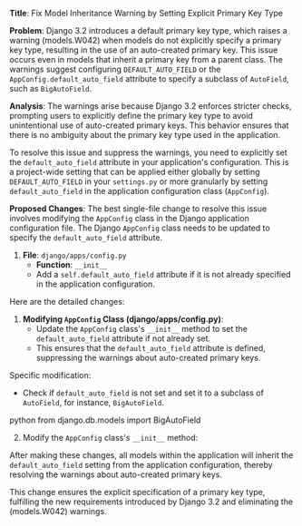 **Title**: Fix Model Inheritance Warning by Setting Explicit Primary Key Type

**Problem**:
Django 3.2 introduces a default primary key type, which raises a warning (models.W042) when models do not explicitly specify a primary key type, resulting in the use of an auto-created primary key. This issue occurs even in models that inherit a primary key from a parent class. The warnings suggest configuring `DEFAULT_AUTO_FIELD` or the `AppConfig.default_auto_field` attribute to specify a subclass of `AutoField`, such as `BigAutoField`.

**Analysis**:
The warnings arise because Django 3.2 enforces stricter checks, prompting users to explicitly define the primary key type to avoid unintentional use of auto-created primary keys. This behavior ensures that there is no ambiguity about the primary key type used in the application.

To resolve this issue and suppress the warnings, you need to explicitly set the `default_auto_field` attribute in your application's configuration. This is a project-wide setting that can be applied either globally by setting `DEFAULT_AUTO_FIELD` in your `settings.py` or more granularly by setting `default_auto_field` in the application configuration class (`AppConfig`).

**Proposed Changes**:
The best single-file change to resolve this issue involves modifying the `AppConfig` class in the Django application configuration file. The Django `AppConfig` class needs to be updated to specify the `default_auto_field` attribute.

1. **File**: `django/apps/config.py`
   - **Function**: `__init__`
   - Add a `self.default_auto_field` attribute if it is not already specified in the application configuration.

Here are the detailed changes:

1. **Modifying `AppConfig` Class (django/apps/config.py)**:
   - Update the `AppConfig` class's `__init__` method to set the `default_auto_field` attribute if not already set.
   - This ensures that the `default_auto_field` attribute is defined, suppressing the warnings about auto-created primary keys.

Specific modification:
- Check if `default_auto_field` is not set and set it to a subclass of `AutoField`, for instance, `BigAutoField`.

python
   from django.db.models import BigAutoField

2. Modify the `AppConfig` class's `__init__` method:
   

After making these changes, all models within the application will inherit the `default_auto_field` setting from the application configuration, thereby resolving the warnings about auto-created primary keys.

This change ensures the explicit specification of a primary key type, fulfilling the new requirements introduced by Django 3.2 and eliminating the (models.W042) warnings.